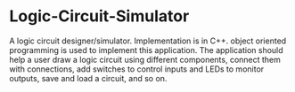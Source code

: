 # Logic-Circuit-Simulator
 A logic circuit designer/simulator. Implementation is in C++. object oriented programming is used to implement this application. The application should help a user draw a logic circuit using different components, connect them with connections, add switches to control inputs and LEDs to monitor outputs, save and load a circuit, and so on.
